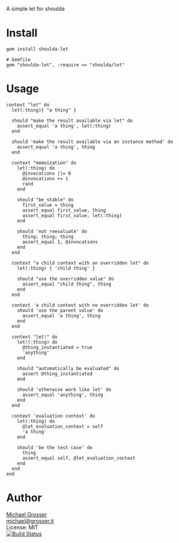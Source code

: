 A simple let for shoulda

Install
=======

    gem install shoulda-let

    # Gemfile
    gem "shoulda-let", :require => "shoulda/let"

Usage
=====
<!-- example -->
    context "let" do
      let(:thing){ "a thing" }

      should "make the result available via let" do
        assert_equal 'a thing', let(:thing)
      end

      should 'make the result available via an instance method' do
        assert_equal 'a thing', thing
      end

      context "memoization" do
        let(:thing) do
          @invocations ||= 0
          @invocations += 1
          rand
        end

        should "be stable" do
          first_value = thing
          assert_equal first_value, thing
          assert_equal first_value, let(:thing)
        end

        should 'not reevaluate' do
          thing; thing; thing
          assert_equal 1, @invocations
        end
      end

      context "a child context with an overridden let" do
        let(:thing) { 'child thing' }

        should "use the overridden value" do
          assert_equal "child thing", thing
        end
      end

      context 'a child context with no overridden let' do
        should 'use the parent value' do
          assert_equal 'a thing', thing
        end
      end

      context "let!" do
        let!(:thing) do
          @thing_instantiated = true
          'anything'
        end

        should "automatically be evaluated" do
          assert @thing_instantiated
        end

        should 'otherwise work like let' do
          assert_equal 'anything', thing
        end
      end

      context 'evaluation context' do
        let(:thing) do
          @let_evaluation_context = self
          'a thing'
        end

        should 'be the test case' do
          thing
          assert_equal self, @let_evaluation_context
        end
      end
    end
<!-- example -->
Author
======
[Michael Grosser](http://grosser.it)<br/>
michael@grosser.it<br/>
License: MIT<br/>
[![Build Status](https://secure.travis-ci.org/grosser/shoulda-let.png)](http://travis-ci.org/grosser/shoulda-let)
